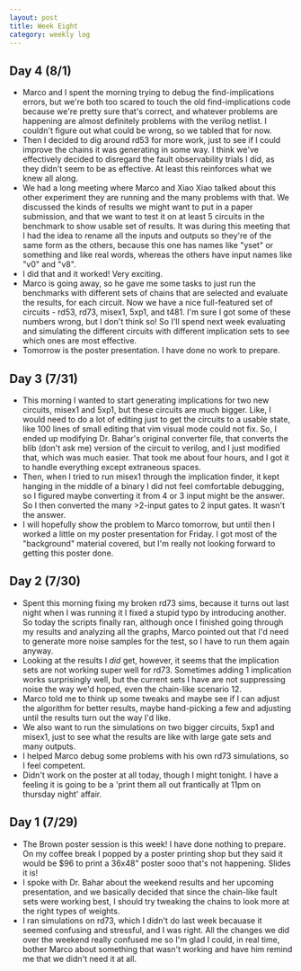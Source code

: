 ```yaml
---
layout: post 
title: Week Eight
category: weekly log
---
```


## Day 4 (8/1)
  + Marco and I spent the morning trying to debug the find-implications errors, but we're
  both too scared to touch the old find-implications code because we're pretty sure that's
  correct, and whatever problems are happening are almost definitely problems with the verilog
  netlist. I couldn't figure out what could be wrong, so we tabled that for now.
  + Then I decided to dig around rd53 for more work, just to see if I could improve the chains
  it was generating in some way. I think we've effectively decided to disregard the fault observability
  trials I did, as they didn't seem to be as effective. At least this reinforces what we knew all along.
  + We had a long meeting where Marco and Xiao Xiao talked about this other experiment they are running
  and the many problems with that. We discussed the kinds of results we might want to put in a paper 
  submission, and that we want to test it on at least 5 circuits in the benchmark to show usable
  set of results. It was during this meeting that I had the idea to rename all the inputs and outputs
  so they're of the same form as the others, because this one has names like "yset" or something and like
  real words, whereas the others have input names like "v0" and "v8".
  + I did that and it worked! Very exciting.
  + Marco is going away, so he gave me some tasks to just run the benchmarks with different sets of chains
  that are selected and evaluate the results, for each circuit. Now we have a nice full-featured set of
  circuits - rd53, rd73, misex1, 5xp1, and t481. I'm sure I got some of these numbers wrong, but I don't
  think so! So I'll spend next week evaluating and simulating the different circuits with different
  implication sets to see which ones are most effective. 
  + Tomorrow is the poster presentation. I have done no work to prepare.

## Day 3 (7/31)
  + This morning I wanted to start generating implications for two new circuits, misex1 and 5xp1,
  but these circuits are much bigger. Like, I would need to do a lot of editing just to get the
  circuits to a usable state, like 100 lines of small editing that vim visual mode could not fix.
  So, I ended up modifying Dr. Bahar's original converter file, that converts the blib (don't ask me)
  version of the circuit to verilog, and I just modified that, which was much easier. That took me
  about four hours, and I got it to handle everything except extraneous spaces.
  + Then, when I tried to run misex1 through the implication finder, it kept hanging in the middle of
  a binary I did not feel comfortable debugging, so I figured maybe converting it from 4 or 3 input might
  be the answer. So I then converted the many >2-input gates to 2 input gates. It wasn't the answer.
  + I will hopefully show the problem to Marco tomorrow, but until then I worked a little on my poster
  presentation for Friday. I got most of the "background" material covered, but I'm really not looking
  forward to getting this poster done.
  
## Day 2 (7/30)
  + Spent this morning fixing my broken rd73 sims, because it turns out last night when I was running
  it I fixed a stupid typo by introducing another. So today the scripts finally ran, although once
  I finished going through my results and analyzing all the graphs, Marco pointed out that I'd need
  to generate more noise samples for the test, so I have to run them again anyway.
  + Looking at the results I _did_ get, however, it seems that the implication sets are not working
  super well for rd73. Sometimes adding 1 implication works surprisingly well, but the current sets
  I have are not suppressing noise the way we'd hoped, even the chain-like scenario 12. 
  + Marco told me to think up some tweaks and maybe see if I can adjust the algorithm for better results,
  maybe hand-picking a few and adjusting until the results turn out the way I'd like.
  + We also want to run the simulations on two bigger circuits, 5xp1 and misex1, just to see what
  the results are like with large gate sets and many outputs.
  + I helped Marco debug some problems with his own rd73 simulations, so I feel competent.
  + Didn't work on the poster at all today, though I might tonight. I have a feeling it is going to be 
  a 'print them all out frantically at 11pm on thursday night' affair.

## Day 1 (7/29)
  + The Brown poster session is this week! I have done nothing to prepare. On my coffee break I popped
  by a poster printing shop but they said it would be $96 to print a 36x48" poster sooo that's not
  happening. Slides it is!
  + I spoke with Dr. Bahar about the weekend results and her upcoming presentation, and we basically
  decided that since the chain-like fault sets were working best, I should try tweaking the chains to look
  more at the right types of weights.
  + I ran simulations on rd73, which I didn't do last week becauase it seemed confusing and stressful,
  and I was right. All the changes we did over the weekend really confused me so I'm glad I could, in real
  time, bother Marco about something that wasn't working and have him remind me that we didn't need it
  at all.
